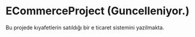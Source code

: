 # ECommerceProject (Guncelleniyor.)
Bu projede kıyafetlerin satıldığı bir e ticaret sistemini yazilmakta.
